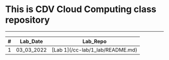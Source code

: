 # This is CDV Cloud Computing class repository
___

<table>
<thead>
<th>#</th>
<th>Lab_Date</th>
<th>Lab_Repo</th>
</thead>
<tbody>
<td>1</td>
<td>03_03_2022</td>
<td> [Lab 1](/cc-lab/1_lab/README.md) </td>
</tbody>
</table>